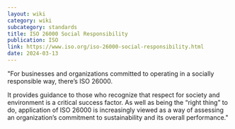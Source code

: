 ```yaml
---
layout: wiki
category: wiki
subcategory: standards
title: ISO 26000 Social Responsibility
publication: ISO
link: https://www.iso.org/iso-26000-social-responsibility.html
date: 2024-03-13
---
```


"For businesses and organizations committed to operating in a socially responsible way, there’s ISO 26000.

It provides guidance to those who recognize that respect for society and environment is a critical success factor. As well as being the “right thing” to do, application of ISO 26000 is increasingly viewed as a way of assessing an organization’s commitment to sustainability and its overall performance."

